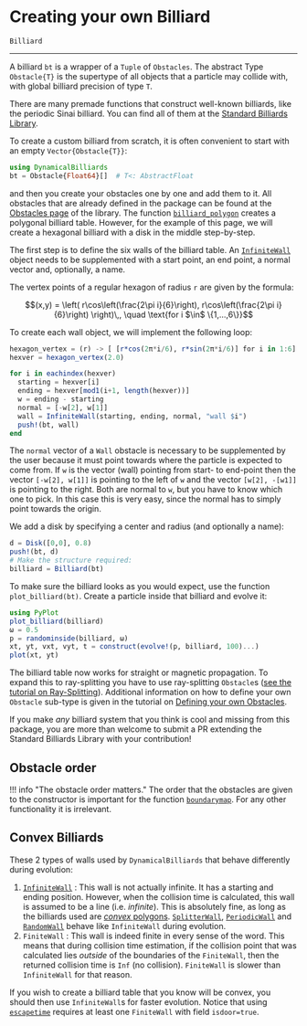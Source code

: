 # Creating your own Billiard
```@docs
Billiard
```
---

A billiard `bt` is a wrapper of a `Tuple` of `Obstacles`.
The abstract Type `Obstacle{T}` is the supertype of all objects that a particle may collide with, with global billiard precision of type `T`.

There are many premade functions that construct well-known billiards, like the periodic Sinai billiard.
You can find all of them at the [Standard Billiards Library](/basic/high_level/#standard-billiards-library).

To create a custom billiard from scratch, it is often convenient to start with an empty `Vector{Obstacle{T}}`:
```julia
using DynamicalBilliards
bt = Obstacle{Float64}[]  # T<: AbstractFloat
```
and then you create your obstacles one by one and add them to it. All obstacles that are already defined in the package
can be found at the [Obstacles page](/basic/library/#obstacles) of the library. The function [`billiard_polygon`](@ref) creates a polygonal billiard table.
However, for the example of this page, we will create a hexagonal billiard with a disk in the middle step-by-step.

The first step is to define the six walls of the billiard table.
An [`InfiniteWall`](@ref) object needs to be supplemented with a start point, an end point, a normal vector and, optionally, a name.

The vertex points of a regular hexagon of radius `r` are given by the formula:
```math
(x,y) = \left( r\cos\left(\frac{2\pi i}{6}\right), r\cos\left(\frac{2\pi i}{6}\right) \right)\,, \quad \text{for i $\in$ \{1,...,6\}}
```
To create each wall object, we will implement the following loop:
```julia
hexagon_vertex = (r) -> [ [r*cos(2π*i/6), r*sin(2π*i/6)] for i in 1:6]
hexver = hexagon_vertex(2.0)

for i in eachindex(hexver)
  starting = hexver[i]
  ending = hexver[mod1(i+1, length(hexver))]
  w = ending - starting
  normal = [-w[2], w[1]]
  wall = InfiniteWall(starting, ending, normal, "wall $i")
  push!(bt, wall)
end
```

The `normal` vector of a `Wall` obstacle is necessary to be supplemented by the user because it must point towards where the particle is expected to come from. If `w` is the vector (wall) pointing from start- to end-point then the vector `[-w[2], w[1]]` is pointing to the left of `w` and the vector `[w[2], -[w1]]` is pointing to the right. Both are normal to `w`, but you have to know which one to pick. In this case this is very easy, since the normal has to simply point towards the origin.

We add a disk by specifying a center and radius (and optionally a name):
```julia
d = Disk([0,0], 0.8)
push!(bt, d)
# Make the structure required:
billiard = Billiard(bt)
```
To make sure the billiard looks as you would expect, use the function `plot_billiard(bt)`. Create a particle inside that billiard and evolve it:
```julia
using PyPlot
plot_billiard(billiard)
ω = 0.5
p = randominside(billiard, ω)
xt, yt, vxt, vyt, t = construct(evolve!(p, billiard, 100)...)
plot(xt, yt)
```

The billiard table now works for straight or magnetic propagation.
To expand this to ray-splitting you have to use ray-splitting `Obstacle`s ([see the tutorial on Ray-Splitting](/tutorials/ray-splitting)).
Additional information on how to define your own `Obstacle` sub-type is given in the tutorial on [Defining your own Obstacles](/tutorials/own_obstacle).

If you make *any* billiard system that you think is cool and missing from this package, you are more than welcome to submit a PR extending the Standard Billiards Library with your contribution!

## Obstacle order
!!! info "The obstacle order matters."
    The order that the obstacles are given to the constructor is important for the
    function [`boundarymap`](@ref). For any other functionality it is irrelevant.

## Convex Billiards
These 2 types of walls used by `DynamicalBilliards` that behave differently during
evolution:
  1. [`InfiniteWall`](@ref) : This wall is not actually infinite. It has a starting and ending
     position. However, when the collision time is calculated, this wall is assumed
     to be a line (i.e. *infinite*). This is absolutely fine, as long as the
     billiards used are [*convex* polygons](https://en.wikipedia.org/wiki/Convex_polygon).
     [`SplitterWall`](@ref), [`PeriodicWall`](@ref) and [`RandomWall`](@ref) behave like `InfiniteWall` during evolution.
  2. `FiniteWall` : This wall is indeed finite in every sense of the word. This
     means that during collision time estimation, if the collision point that was
     calculated lies *outside* of the boundaries of the `FiniteWall`, then the
     returned collision time is `Inf` (no collision). `FiniteWall` is slower
     than `InfiniteWall` for that reason.


If you wish to create a billiard table that you know will be convex, you should
then use `InfiniteWall`s for faster evolution.
Notice that using [`escapetime`](@ref) requires
at least one `FiniteWall` with field `isdoor=true`.

